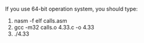 If you use 64-bit operation system, you should type:
1. nasm -f elf calls.asm
2. gcc -m32 calls.o 4.33.c -o 4.33
3. ./4.33